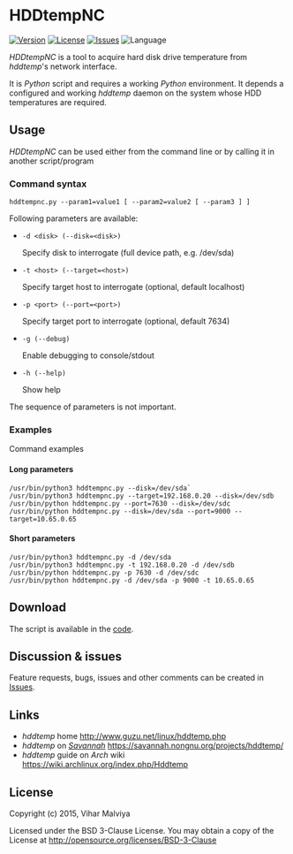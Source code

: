 # HDDtempNC

[![Version][mg_BadgeVersion]][ln_ReleaseLatest]
[![License][mg_BadgeLicense]][ln_License]
[![Issues][mg_BadgeIssues]][ln_Issues]
![Language][mg_BadgeCodeLang]

*HDDtempNC* is a tool to acquire hard disk drive temperature from *hddtemp*'s network interface.

It is *Python* script and requires a working *Python* environment. It depends a configured and working *hddtemp* daemon on the system whose HDD temperatures are required.

## Usage ##
*HDDtempNC* can be used either from the command line or by calling it in another script/program

### Command syntax ###
```
hddtempnc.py --param1=value1 [ --param2=value2 [ --param3 ] ]
```

Following parameters are available:

* `-d <disk> (--disk=<disk>)`

  Specify disk to interrogate (full device path, e.g. /dev/sda)
  
* `-t <host> (--target=<host>)`

  Specify target host to interrogate (optional, default localhost)
  
* `-p <port> (--port=<port>)`

  Specify target port to interrogate (optional, default 7634)
  
* `-g (--debug)`

  Enable debugging to console/stdout
  
* `-h (--help)`

  Show help
  
The sequence of parameters is not important.

### Examples ###
Command examples

#### Long parameters ####
```
/usr/bin/python3 hddtempnc.py --disk=/dev/sda`
/usr/bin/python3 hddtempnc.py --target=192.168.0.20 --disk=/dev/sdb
/usr/bin/python hddtempnc.py --port=7630 --disk=/dev/sdc
/usr/bin/python hddtempnc.py --disk=/dev/sda --port=9000 --target=10.65.0.65
```

#### Short parameters ####
```
/usr/bin/python3 hddtempnc.py -d /dev/sda
/usr/bin/python3 hddtempnc.py -t 192.168.0.20 -d /dev/sdb
/usr/bin/python hddtempnc.py -p 7630 -d /dev/sdc
/usr/bin/python hddtempnc.py -d /dev/sda -p 9000 -t 10.65.0.65
```

## Download ##
The script is available in the [code][ln_ReleaseLatest].

## Discussion & issues ##
Feature requests, bugs, issues and other comments can be created in [Issues](https://github.com/viharm/HDDtempNC/issues).

## Links ##
* *hddtemp* home
  http://www.guzu.net/linux/hddtemp.php
* *hddtemp* on *[Savannah](http://savannah.gnu.org/)*
  https://savannah.nongnu.org/projects/hddtemp/
* *hddtemp* guide on *Arch* wiki
  https://wiki.archlinux.org/index.php/Hddtemp

## License

Copyright (c) 2015, Vihar Malviya

Licensed under the BSD 3-Clause License. You may obtain a copy of the License at http://opensource.org/licenses/BSD-3-Clause

[mg_BadgeLicense]: https://img.shields.io/badge/license-mod--BSD-blue.svg?style=flat-square
[mg_BadgeVersion]: https://img.shields.io/badge/version-01.02.02-lightgrey.svg?style=flat-square
[mg_BadgeIssues]: https://img.shields.io/badge/issues----->-red.svg?style=flat-square
[mg_BadgeCodeLang]: https://img.shields.io/badge/language-python-yellowgreen.svg?style=flat-square
[ln_ReleaseLatest]: https://github.com/viharm/HDDtempNC/releases/latest
[ln_License]: https://github.com/viharm/HDDtempNC/blob/master/LICENCE
[ln_Issues]: https://github.com/viharm/HDDtempNC/issues
